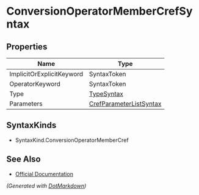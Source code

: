 # ConversionOperatorMemberCrefSyntax

## Properties

| Name                      | Type                                                  |
| ------------------------- | ----------------------------------------------------- |
| ImplicitOrExplicitKeyword | SyntaxToken                                           |
| OperatorKeyword           | SyntaxToken                                           |
| Type                      | [TypeSyntax](TypeSyntax.md)                           |
| Parameters                | [CrefParameterListSyntax](CrefParameterListSyntax.md) |

## SyntaxKinds

* SyntaxKind\.ConversionOperatorMemberCref

## See Also

* [Official Documentation](https://docs.microsoft.com/en-us/dotnet/api/microsoft.codeanalysis.csharp.syntax.conversionoperatormembercrefsyntax)


*\(Generated with [DotMarkdown](http://github.com/JosefPihrt/DotMarkdown)\)*